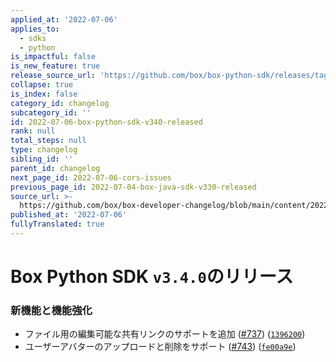 ```yaml
---
applied_at: '2022-07-06'
applies_to:
  - sdks
  - python
is_impactful: false
is_new_feature: true
release_source_url: 'https://github.com/box/box-python-sdk/releases/tag/v3.4.0'
collapse: true
is_index: false
category_id: changelog
subcategory_id: ''
id: 2022-07-06-box-python-sdk-v340-released
rank: null
total_steps: null
type: changelog
sibling_id: ''
parent_id: changelog
next_page_id: 2022-07-06-cors-issues
previous_page_id: 2022-07-04-box-java-sdk-v330-released
source_url: >-
  https://github.com/box/box-developer-changelog/blob/main/content/2022/07-06-box-python-sdk-v340-released.md
published_at: '2022-07-06'
fullyTranslated: true
---
```

# Box Python SDK `v3.4.0`のリリース

### 新機能と機能強化

* ファイル用の編集可能な共有リンクのサポートを追加 ([#737][1]) ([`1396200`][2])
* ユーザーアバターのアップロードと削除をサポート ([#743][3]) ([`fe00a9e`][4])

[1]: https://github.com/box/box-python-sdk/issues/737

[2]: https://github.com/box/box-python-sdk/commit/1396200c24bf62de63f9cb7949af5997593b9fac

[3]: https://github.com/box/box-python-sdk/issues/743

[4]: https://github.com/box/box-python-sdk/commit/fe00a9eb3434ee14bc4f01332d54c0272ed5f2d3
